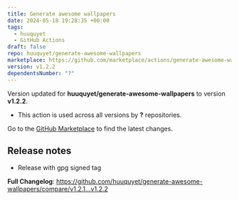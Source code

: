 ```yaml
---
title: Generate awesome wallpapers
date: 2024-05-18 19:28:35 +00:00
tags:
  - huuquyet
  - GitHub Actions
draft: false
repo: huuquyet/generate-awesome-wallpapers
marketplace: https://github.com/marketplace/actions/generate-awesome-wallpapers
version: v1.2.2
dependentsNumber: "?"
---
```



Version updated for **huuquyet/generate-awesome-wallpapers** to version **v1.2.2**.
- This action is used across all versions by **?** repositories.

Go to the [GitHub Marketplace](https://github.com/marketplace/actions/generate-awesome-wallpapers) to find the latest changes.

## Release notes

* Release with gpg signed tag

**Full Changelog**: https://github.com/huuquyet/generate-awesome-wallpapers/compare/v1.2.1...v1.2.2
